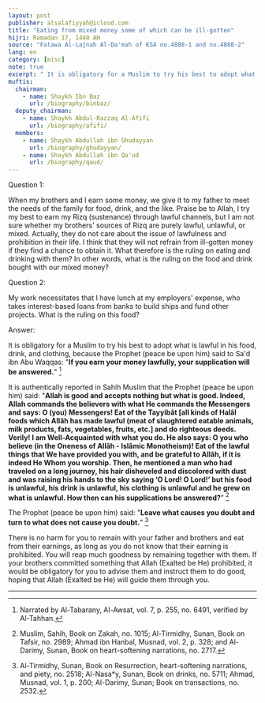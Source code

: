 ```yaml
---
layout: post
publisher: alsalafiyyah@icloud.com
title: "Eating from mixed money some of which can be ill-gotten"
hijri: Ramadan 17, 1440 AH
source: "Fatawa Al-Lajnah Al-Da'mah of KSA no.4888-1 and no.4888-2"
lang: en
category: [misc]
note: true
excerpt: " It is obligatory for a Muslim to try his best to adopt what is lawful in his food, drink, and clothing."
muftis:
  chairman: 
    - name: Shaykh Ibn Baz
      url: /biography/binbaz/
  deputy_chairman:
    - name: Shaykh Abdul-Razzaq Al-Afifi
      url: /biography/afifi/
  members: 
    - name: Shaykh Abdullah ibn Ghudayyan
      url: /biography/ghudayyan/
    - name: Shaykh Abdullah ibn Qa'ud
      url: /biography/qaud/
---
```


Question 1:

When my brothers and I earn some money, we give it to my father to meet the needs of the family for food, drink, and the like. Praise be to Allah, I try my best to earn my Rizq (sustenance) through lawful channels, but I am not sure whether my brothers' sources of Rizq are purely lawful, unlawful, or mixed. Actually, they do not care about the issue of lawfulness and prohibition in their life. I think that they will not refrain from ill-gotten money if they find a chance to obtain it. What therefore is the ruling on eating and drinking with them? In other words, what is the ruling on the food and drink bought with our mixed money? 

Question 2: 

My work necessitates that I have lunch at my employers' expense, who takes interest-based loans from banks to build ships and fund other projects. What is the ruling on this food? 

Answer:

It is obligatory for a Muslim to try his best to adopt what is lawful in his food, drink, and clothing, because the Prophet (peace be upon him) said to Sa'd ibn Abu Waqqas: "**If you earn your money lawfully, your supplication will be answered.**" [^1]

It is authentically reported in Sahih Muslim that the Prophet (peace be upon him) said: "**Allah is good and accepts nothing but what is good. Indeed, Allah commands the believers with what He commands the Messengers and says: O (you) Messengers! Eat of the Tayyibât [all kinds of Halâl foods which Allâh has made lawful (meat of slaughtered eatable animals, milk products, fats, vegetables, fruits, etc.] and do righteous deeds. Verily! I am Well-Acquainted with what you do. He also says: O you who believe (in the Oneness of Allâh - Islâmic Monotheism)! Eat of the lawful things that We have provided you with, and be grateful to Allâh, if it is indeed He Whom you worship. Then, he mentioned a man who had traveled on a long journey, his hair disheveled and discolored with dust and was raising his hands to the sky saying ‘O Lord! O Lord!’ but his food is unlawful, his drink is unlawful, his clothing is unlawful and he grew on what is unlawful. How then can his supplications be answered?**” [^2]

The Prophet (peace be upon him) said: "**Leave what causes you doubt and turn to what does not cause you doubt.**" [^3]

There is no harm for you to remain with your father and brothers and eat from their earnings, as long as you do not know that their earning is prohibited. You will reap much goodness by remaining together with them. If your brothers committed something that Allah (Exalted be He) prohibited, it would be obligatory for you to advise them and instruct them to do good, hoping that Allah (Exalted be He) will guide them through you.

---
[^1]: Narrated by Al-Tabarany, Al-Awsat, vol. 7, p. 255, no. 6491, verified by Al-Tahhan.
[^2]: Muslim, Sahih, Book on Zakah, no. 1015; Al-Tirmidhy, Sunan, Book on Tafsir, no. 2989; Ahmad ibn Hanbal, Musnad, vol. 2, p. 328; and Al-Darimy, Sunan, Book on heart-softening narrations, no. 2717.
[^3]: Al-Tirmidhy, Sunan, Book on Resurrection, heart-softening narrations, and piety, no. 2518; Al-Nasa*y, Sunan, Book on drinks, no. 5711; Ahmad, Musnad, vol. 1, p. 200; Al-Darimy, Sunan; Book on transactions, no. 2532.
